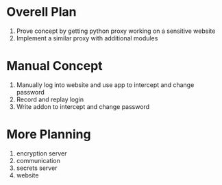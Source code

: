 # Overell Plan
1. Prove concept by getting python proxy working on a sensitive website
2. Implement a similar proxy with additional modules

# Manual Concept
1. Manually log into website and use app to intercept and change password
2. Record and replay login
3. Write addon to intercept and change password

# More Planning
1. encryption server
2. communication
3. secrets server
4. website
